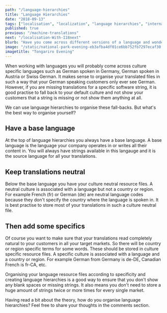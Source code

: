 ```yaml
---
path: "/language-hierarchies"
title: "Language Hierarchies"
date: "2018-09-13"
tags: ["localisation", "localization", "language hierarchies", "internationalization", "translation", "regional", "cultures", "hierarchy"]
published: true
previous: "/machine-translations"
next: "/localisation-With-I18next"
blurb: "Have you come across different versions of a language and wondered how to incorporate these versions into your software with a minimum amount of effort?"
image: "/static/national-park-evening-eb3afba4df01ce6bb752fb7297ecaf30.jpg"
imagetitle: "Tongariro Evening"
---
```


When working with languages you will probably come across culture specific languages such as German spoken in Germany, German spoken in Austria or Swiss German. It makes sense to organise your translated files in such a way that your German speaking customers only ever see German. However, if you are missing translations for a specific software string, it is good practise to fall back to your default culture and not show your customers that a string is missing or not show them anything at all.

We can use language hierarchies to organise these fall-backs. But what's the best way to organise yourself?

## Have a base language

At the top of language hierarchies you always have a base language. A base language is the language your company operates in or writes all their content in. You will always have strings available in this langauge and it is the source language for all your translations.

## Keep translations neutral

Below the base language you have your culture neutral resource files. A neutral culture is associated with a language but not a country or region. For example French (fr) or German (de) are neutral language codes because they don't specify the country where the language is spoken in. It is best practise to store most of your translations in such a culture neutral file.

## Then add some specifics

Of course you want to make sure that your translations read completely natural to your customers in all your target markets. So there will be country or region specific terms for some words. These should be stored in culture specific resource files. A specific culture is associated with a language and a country or region. For example German from Germany is de-DE, Canadian French is fr-CA, etc.

Organising your language resource files according to specificity and creating language hierarchies is a good way to ensure that you don't show any blank spaces or missing strings. It also means you don't need to store a huge amount of strings twice or more times for every single market.

Having read a bit about the theory, how do you organise language hierarchies? Feel free to share your thoughts in the comments section.
